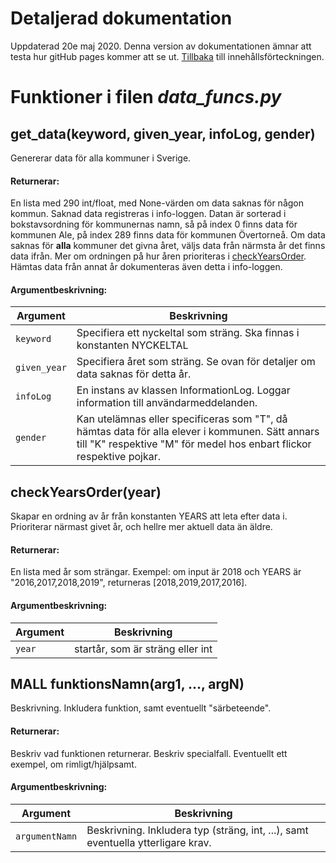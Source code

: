 # Detaljerad dokumentation
Uppdaterad 20e maj 2020.
Denna version av dokumentationen ämnar att testa hur gitHub pages kommer att se ut.
[Tillbaka](README.md) till innehållsförteckningen.

# Funktioner i filen *data_funcs.py*

## get_data(keyword, given_year, infoLog, gender)
Genererar data för alla kommuner i Sverige.

#### Returnerar:
En lista med 290 int/float, med None-värden om data saknas för någon kommun. Saknad data registreras i info-loggen. Datan är sorterad i bokstavsordning för kommunernas namn, så på index 0 finns data för kommunen Ale, på index 289 finns data för kommunen Övertorneå.
Om data saknas för **alla** kommuner det givna året, väljs data från närmsta år det finns data ifrån. Mer om ordningen på hur 
åren prioriteras i [checkYearsOrder](###checkYearsOrder). Hämtas data från annat år dokumenteras även detta i info-loggen.
#### Argumentbeskrivning:

Argument | Beskrivning
-------- | -----------
`keyword` | Specifiera ett nyckeltal som sträng. Ska finnas i konstanten NYCKELTAL
`given_year` | Specifiera året som sträng. Se ovan för detaljer om data saknas för detta år.
`infoLog` | En instans av klassen InformationLog. Loggar information till användarmeddelanden.
`gender` | Kan utelämnas eller specificeras som "T", då hämtas data för alla elever i kommunen. Sätt annars till "K" respektive "M" för medel hos enbart flickor respektive pojkar.

## checkYearsOrder(year)
Skapar en ordning av år från konstanten YEARS att leta efter data i. Prioriterar närmast givet år, och hellre mer aktuell data än äldre.
#### Returnerar:
En lista med år som strängar.
Exempel: om input är 2018 och YEARS är "2016,2017,2018,2019", returneras [2018,2019,2017,2016].
#### Argumentbeskrivning:

Argument | Beskrivning
-------- | -----------
`year` | startår, som är sträng eller int

## MALL funktionsNamn(arg1, ..., argN)
Beskrivning. Inkludera funktion, samt eventuellt "särbeteende".
#### Returnerar:
Beskriv vad funktionen returnerar. Beskriv specialfall. Eventuellt ett exempel, om rimligt/hjälpsamt.
#### Argumentbeskrivning:

Argument | Beskrivning
-------- | -----------
`argumentNamn` | Beskrivning. Inkludera typ (sträng, int, ...), samt eventuella ytterligare krav.
